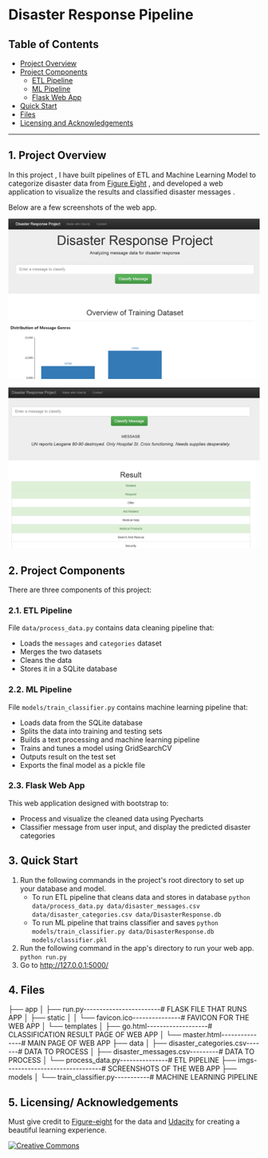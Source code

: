 # Disaster Response Pipeline 

## Table of Contents

- [Project Overview](#overview)
- [Project Components](#components)
  - [ETL Pipeline](#etl_pipeline)
  - [ML Pipeline](#ml_pipeline)
  - [Flask Web App](#flask)
- [Quick Start](#run)
- [Files](#files)
- [Licensing and Acknowledgements](#credits)

***

<a id='overview'></a>

## 1. Project Overview

In this project , I have built pipelines of ETL and Machine Learning Model to categorize disaster data from  [Figure Eight](https://www.figure-eight.com/) , and developed a web application to visualize the results and classified disaster messages .

Below are a few screenshots of the web app.

![](./imgs/page_1.png)

![](./imgs/page_2.png)

<a id='components'></a>

## 2. Project Components

There are three components of this project:

<a id='etl_pipeline'></a>

### 2.1. ETL Pipeline

File `data/process_data.py` contains data cleaning pipeline that:

- Loads the `messages` and `categories` dataset
- Merges the two datasets
- Cleans the data
- Stores it in a SQLite database

<a id='ml_pipeline'></a>

### 2.2. ML Pipeline

File `models/train_classifier.py` contains machine learning pipeline that:

- Loads data from the SQLite database
- Splits the data into training and testing sets
- Builds a text processing and machine learning pipeline
- Trains and tunes a model using GridSearchCV
- Outputs result on the test set
- Exports the final model as a pickle file

<a id='flask'></a>

### 2.3. Flask Web App

<a id='eg'></a>

This web application designed with bootstrap to:

- Process and visualize the cleaned data using Pyecharts
- Classifier message from user input, and display the predicted disaster categories

<a id='run'></a>

## 3. Quick Start

1. Run the following commands in the project's root directory to set up your database and model.
   - To run ETL pipeline that cleans data and stores in database
     `python data/process_data.py data/disaster_messages.csv data/disaster_categories.csv data/DisasterResponse.db`
   - To run ML pipeline that trains classifier and saves
     `python models/train_classifier.py data/DisasterResponse.db models/classifier.pkl`
2. Run the following command in the app's directory to run your web app.
   `python run.py`
3. Go to http://127.0.0.1:5000/

<a id='files'></a>

## 4. Files

├── app
│   ├── run.py------------------------# FLASK FILE THAT RUNS APP
│   ├── static
│   │   └── favicon.ico---------------# FAVICON FOR THE WEB APP
│   └── templates
│       ├── go.html-------------------# CLASSIFICATION RESULT PAGE OF WEB APP
│       └── master.html---------------# MAIN PAGE OF WEB APP
├── data
│   ├── disaster_categories.csv-------# DATA TO PROCESS
│   ├── disaster_messages.csv---------# DATA TO PROCESS
│   └── process_data.py---------------# ETL PIPELINE
├── imgs------------------------------# SCREENSHOTS OF THE WEB APP
├── models
│   └── train_classifier.py-----------# MACHINE LEARNING PIPELINE

<a id='credits'></a>

## 5. Licensing/ Acknowledgements

Must give credit to [Figure-eight](https://www.figure-eight.com/) for the data and [Udacity](https://www.udacity.com/courses/all) for creating a beautiful learning experience.

<a rel="license" href="http://creativecommons.org/licenses/by-nc/4.0/"><img alt=" Creative Commons" style="border-width:0" src="https://i.creativecommons.org/l/by-nc/4.0/88x31.png" style="float:left" /></a>